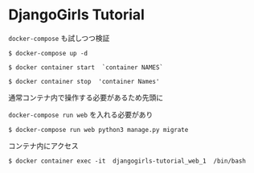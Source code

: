 # DjangoGirls Tutorial

`docker-compose` も試しつつ検証
```
$ docker-compose up -d

$ docker container start  `container NAMES`

$ docker container stop  'container Names'
```
通常コンテナ内で操作する必要があるため先頭に

`docker-compose run web` を入れる必要があり
```
$ docker-compose run web python3 manage.py migrate
```

コンテナ内にアクセス
```
$ docker container exec -it  djangogirls-tutorial_web_1  /bin/bash
```